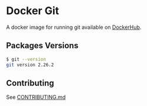 # Docker Git

A docker image for running git available on
[DockerHub](https://hub.docker.com/r/chtiadrien/git).

## Packages Versions

```bash
$ git --version
git version 2.26.2
```

## Contributing

See [CONTRIBUTING.md](CONTRIBUTING.md)
